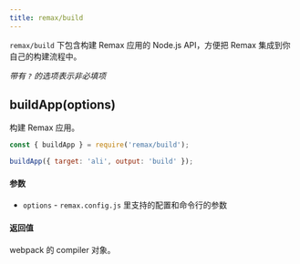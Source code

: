 ```yaml
---
title: remax/build
---
```


`remax/build` 下包含构建 Remax 应用的 Node.js API，方便把 Remax 集成到你自己的构建流程中。

_带有 `?` 的选项表示非必填项_

## buildApp(options)

构建 Remax 应用。

```javascript
const { buildApp } = require('remax/build');

buildApp({ target: 'ali', output: 'build' });
```

#### 参数

- `options` - `remax.config.js` 里支持的配置和命令行的参数

#### 返回值

webpack 的 compiler 对象。
